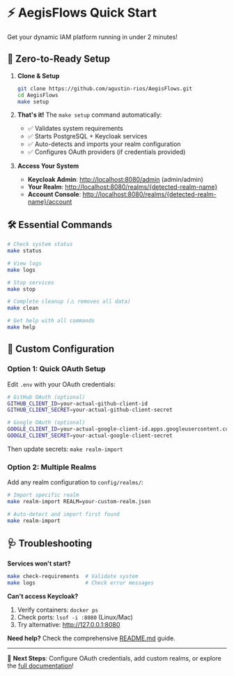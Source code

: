 # ⚡ AegisFlows Quick Start

Get your dynamic IAM platform running in under 2 minutes!

## 🚀 Zero-to-Ready Setup

1. **Clone & Setup**
   ```bash
   git clone https://github.com/agustin-rios/AegisFlows.git
   cd AegisFlows
   make setup
   ```

2. **That's it!** The `make setup` command automatically:
   - ✅ Validates system requirements
   - ✅ Starts PostgreSQL + Keycloak services
   - ✅ Auto-detects and imports your realm configuration
   - ✅ Configures OAuth providers (if credentials provided)

3. **Access Your System**
   - **Keycloak Admin**: <http://localhost:8080/admin> (admin/admin)
   - **Your Realm**: <http://localhost:8080/realms/{detected-realm-name}>
   - **Account Console**: <http://localhost:8080/realms/{detected-realm-name}/account>

## 🛠️ Essential Commands

```bash
# Check system status
make status

# View logs
make logs

# Stop services
make stop

# Complete cleanup (⚠️ removes all data)
make clean

# Get help with all commands
make help
```

## 🔧 Custom Configuration

### Option 1: Quick OAuth Setup

Edit `.env` with your OAuth credentials:

```bash
# GitHub OAuth (optional)
GITHUB_CLIENT_ID=your-actual-github-client-id
GITHUB_CLIENT_SECRET=your-actual-github-client-secret

# Google OAuth (optional)  
GOOGLE_CLIENT_ID=your-actual-google-client-id.apps.googleusercontent.com
GOOGLE_CLIENT_SECRET=your-actual-google-client-secret
```

Then update secrets: `make realm-import`

### Option 2: Multiple Realms

Add any realm configuration to `config/realms/`:

```bash
# Import specific realm
make realm-import REALM=your-custom-realm.json

# Auto-detect and import first found
make realm-import
```

## 🩺 Troubleshooting

**Services won't start?**

```bash
make check-requirements  # Validate system
make logs                # Check error messages
```

**Can't access Keycloak?**

1. Verify containers: `docker ps`
2. Check ports: `lsof -i :8080` (Linux/Mac)
3. Try alternative: <http://127.0.0.1:8080>

**Need help?** Check the comprehensive [README.md](README.md) guide.

---

🎯 **Next Steps**: Configure OAuth credentials, add custom realms, or explore the [full documentation](README.md)!
